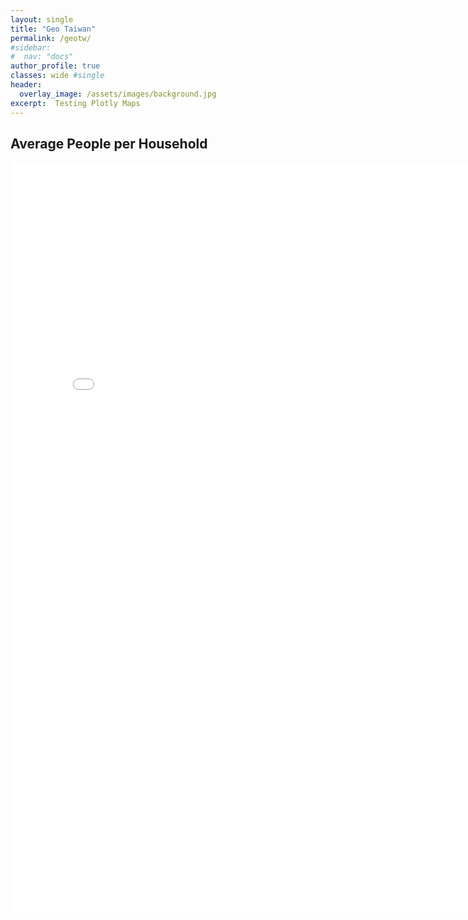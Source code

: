 ```yaml
---
layout: single
title: "Geo Taiwan"
permalink: /geotw/
#sidebar:
#  nav: "docs"
author_profile: true
classes: wide #single
header:
  overlay_image: /assets/images/background.jpg
excerpt:  Testing Plotly Maps
---
```


## Average People per Household

<iframe width="800" height="1200" frameborder="0.5" scrolling="no" src="/assets/other/fig4.html"></iframe>
